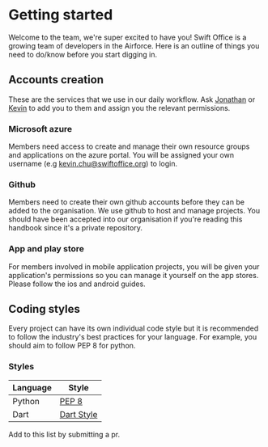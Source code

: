 # Getting started

Welcome to the team, we're super excited to have you! Swift Office is a growing team of developers in the Airforce. Here is an outline of things you need to do/know before you start digging in.

## Accounts creation

These are the services that we use in our daily workflow. Ask [Jonathan](https://github.com/voyager163) or [Kevin](https://github.com/19hours) to add you to them and assign you the relevant permissions.

### Microsoft azure

Members need access to create and manage their own resource groups and applications on the azure portal. You will be assigned your own username (e.g kevin.chu@swiftoffice.org) to login.

### Github

Members need to create their own github accounts before they can be added to the organisation. We use github to host and manage projects. You should have been accepted into our organisation if you're reading this handbook since it's a private repository.

### App and play store

For members involved in mobile application projects, you will be given your application's permissions so you can manage it yourself on the app stores. Please follow the ios and android guides.

## Coding styles

Every project can have its own individual code style but it is recommended to follow the industry's best practices for your language. For example, you should aim to follow PEP 8 for python.

### Styles

| Language      | Style                                                                      | 
| ------------- |----------------------------------------------------------------------------| 
| Python        | [PEP 8](https://www.python.org/dev/peps/pep-0008/)                         | 
| Dart          | [Dart Style](https://dart.dev/guides/language/effective-dart/style)        | 

Add to this list by submitting a pr.
